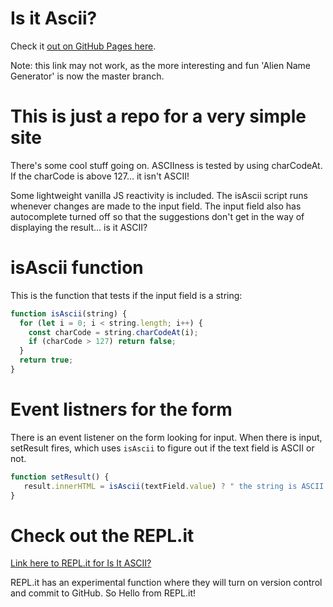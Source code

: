 # Is it Ascii?

Check it [out on GitHub Pages here](https://joshuaskootsky.github.io/tellMeIfItsAscii/).

Note: this link may not work, as the more interesting and fun 'Alien Name Generator' is now the master branch.

# This is just a repo for a very simple site

There's some cool stuff going on. ASCIIness is tested by using charCodeAt. If the charCode is above 127... it isn't ASCII!

Some lightweight vanilla JS reactivity is included. The isAscii script runs whenever changes are made to the input field. The input field also has autocomplete turned off so that the suggestions don't get in the way of displaying the result... is it ASCII?

# isAscii function

This is the function that tests if the input field is a string:

```javascript
function isAscii(string) {
  for (let i = 0; i < string.length; i++) {
    const charCode = string.charCodeAt(i);
    if (charCode > 127) return false;
  }
  return true;
}
```

# Event listners for the form

There is an event listener on the form looking for input. When there is input, setResult fires, which uses `isAscii` to figure out if the text field is ASCII or not.

```javascript
function setResult() {
   result.innerHTML = isAscii(textField.value) ? " the string is ASCII " : " the string is not ASCII"
}
```

# Check out the REPL.it

[Link here to REPL.it for Is It ASCII?](https://repl.it/@JoshuaSkootsky/tellMeIfItsAscii)

REPL.it has an experimental function where they will turn on version control and commit to GitHub. So Hello from REPL.it!
